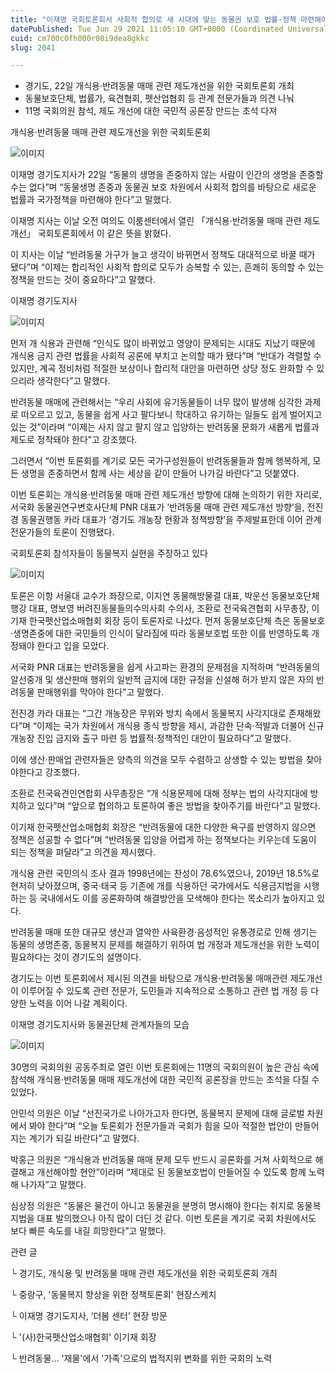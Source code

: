 ```yaml
---
title: "이재명 국회토론회서 사회적 합의로 새 시대에 맞는 동물권 보호 법률·정책 마련해야"
datePublished: Tue Jun 29 2021 11:05:10 GMT+0000 (Coordinated Universal Time)
cuid: cm700c0fh000r08i9dea8gkkc
slug: 2041

---
```



- 경기도, 22일 개식용·반려동물 매매 관련 제도개선을 위한 국회토론회 개최
- 동물보호단체, 법률가, 육견협회, 펫산업협회 등 관계 전문가들과 의견 나눠
- 11명 국회의원 참석, 제도 개선에 대한 국민적 공론장 만드는 초석 다져

개식용·반려동물 매매 관련 제도개선을 위한 국회토론회

![이미지](https://cdn.hashnode.com/res/hashnode/image/upload/v1739249637859/0daf4382-2211-4775-aa60-80db3808bcf0.jpeg)

이재명 경기도지사가 22일 “동물의 생명을 존중하지 않는 사람이 인간의 생명을 존중할 수는 없다”며 “동물생명 존중과 동물권 보호 차원에서 사회적 합의를 바탕으로 새로운 법률과 국가정책을 마련해야 한다”고 말했다.

이재명 지사는 이날 오전 여의도 이룸센터에서 열린 「개식용·반려동물 매매 관련 제도개선」 국회토론회에서 이 같은 뜻을 밝혔다.

이 지사는 이날 “반려동물 가구가 늘고 생각이 바뀌면서 정책도 대대적으로 바꿀 때가 됐다”며 “이제는 합리적인 사회적 합의로 모두가 승복할 수 있는, 흔쾌히 동의할 수 있는 정책을 만드는 것이 중요하다”고 말했다.

이재명 경기도지사

![이미지](https://cdn.hashnode.com/res/hashnode/image/upload/v1739249640195/b9641cb1-0add-482b-bfc6-ddfd677c4cb3.jpeg)

먼저 개 식용과 관련해 “인식도 많이 바뀌었고 영양이 문제되는 시대도 지났기 때문에 개식용 금지 관련 법률을 사회적 공론에 부치고 논의할 때가 됐다”며 “반대가 격렬할 수 있지만, 계곡 정비처럼 적절한 보상이나 합리적 대안을 마련하면 상당 정도 완화할 수 있으리라 생각한다”고 말했다.

반려동물 매매에 관련해서는 “우리 사회에 유기동물들이 너무 많이 발생해 심각한 과제로 떠오르고 있고, 동물을 쉽게 사고 팔다보니 학대하고 유기하는 일들도 쉽게 벌어지고 있는 것”이라며 “이제는 사지 않고 팔지 않고 입양하는 반려동물 문화가 새롭게 법률과 제도로 정착돼야 한다”고 강조했다.

그러면서 “이번 토론회를 계기로 모든 국가구성원들이 반려동물들과 함께 행복하게, 모든 생명을 존중하면서 함께 사는 세상을 같이 만들어 나가길 바란다”고 덧붙였다.

이번 토론회는 개식용·반려동물 매매 관련 제도개선 방향에 대해 논의하기 위한 자리로, 서국화 동물권연구변호사단체 PNR 대표가 ‘반려동물 매매 관련 제도개선 방향’을, 전진경 동물권행동 카라 대표가 ‘경기도 개농장 현황과 정책방향’을 주제발표한데 이어 관계 전문가들의 토론이 진행됐다.

국회토론회 참석자들이 동물복지 실현을 주장하고 있다

![이미지](https://cdn.hashnode.com/res/hashnode/image/upload/v1739249643077/29f46f9e-3653-4a04-9011-23567a16d032.jpeg)

토론은 이항 서울대 교수가 좌장으로, 이지연 동물해방물결 대표, 박운선 동물보호단체 행강 대표, 명보영 버려진동물들의수의사회 수의사, 조환로 전국육견협회 사무총장, 이기재 한국펫산업소매협회 회장 등이 토론자로 나섰다. 먼저 동물보호단체 측은 동물보호·생명존중에 대한 국민들의 인식이 달라짐에 따라 동물보호법 또한 이를 반영하도록 개정돼야 한다고 입을 모았다.

서국화 PNR 대표는 반려동물을 쉽게 사고파는 환경의 문제점을 지적하며 “반려동물의 알선중개 및 생산판매 행위의 일반적 금지에 대한 규정을 신설해 허가 받지 않은 자의 반려동물 판매행위를 막아야 한다”고 말했다.

전진경 카라 대표는 “그간 개농장은 무위와 방치 속에서 동물복지 사각지대로 존재해왔다”며 “이제는 국가 차원에서 개식용 종식 방향을 제시, 과감한 단속·적발과 더불어 신규 개농장 진입 금지와 출구 마련 등 법률적·정책적인 대안이 필요하다”고 말했다.

이에 생산·판매업 관련자들은 양측의 의견을 모두 수렴하고 상생할 수 있는 방법을 찾아야한다고 강조했다.

조환로 전국육견인연합회 사무총장은 “개 식용문제에 대해 정부는 법의 사각지대에 방치하고 있다”며 “앞으로 협의하고 토론하여 좋은 방법을 찾아주기를 바란다”고 말했다.

이기재 한국펫산업소매협회 회장은 “반려동물에 대한 다양한 욕구를 반영하지 않으면 정책은 성공할 수 없다”며 “반려동물 입양을 어렵게 하는 정책보다는 키우는데 도움이 되는 정책을 펴달라”고 의견을 제시했다.

개식용 관련 국민의식 조사 결과 1998년에는 찬성이 78.6%였으나, 2019년 18.5%로 현저히 낮아졌으며, 중국·태국 등 기존에 개를 식용하던 국가에서도 식용금지법을 시행하는 등 국내에서도 이를 공론화하여 해결방안을 모색해야 한다는 목소리가 높아지고 있다.

반려동물 매매 또한 대규모 생산과 열악한 사육환경·음성적인 유통경로로 인해 생기는 동물의 생명존중, 동물복지 문제를 해결하기 위하여 법 개정과 제도개선을 위한 노력이 필요하다는 것이 경기도의 설명이다.

경기도는 이번 토론회에서 제시된 의견을 바탕으로 개식용·반려동물 매매관련 제도개선이 이루어질 수 있도록 관련 전문가, 도민들과 지속적으로 소통하고 관련 법 개정 등 다양한 노력을 이어 나갈 계획이다.

이재명 경기도지사와 동물권단체 관계자들의 모습

![이미지](https://cdn.hashnode.com/res/hashnode/image/upload/v1739249645336/98ff5a16-1ede-4158-aedf-5cace602f5c7.jpeg)

30명의 국회의원 공동주최로 열린 이번 토론회에는 11명의 국회의원이 높은 관심 속에 참석해 개식용·반려동물 매매 제도개선에 대한 국민적 공론장을 만드는 초석을 다질 수 있었다.

안민석 의원은 이날 “선진국가로 나아가고자 한다면, 동물복지 문제에 대해 글로벌 차원에서 봐야 한다”며 “오늘 토론회가 전문가들과 국회가 힘을 모아 적절한 법안이 만들어지는 계기가 되길 바란다”고 말했다.

박홍근 의원은 “개식용과 반려동물 매매 문제 모두 반드시 공론화를 거쳐 사회적으로 해결해고 개선해야할 현안”이라며 “제대로 된 동물보호법이 만들어질 수 있도록 함께 노력해 나가자”고 말했다.

심상정 의원은 “동물은 물건이 아니고 동물권을 분명히 명시해야 한다는 취지로 동물복지법을 대표 발의했으나 아직 많이 더딘 것 같다. 이번 토론을 계기로 국회 차원에서도 보다 빠른 속도를 내길 희망한다”고 말했다.

관련 글

└ 경기도, 개식용 및 반려동물 매매 관련 제도개선을 위한 국회토론회 개최

└ 중랑구, '동물복지 향상을 위한 정책토론회' 현장스케치

└ 이재명 경기도지사, ‘더봄 센터’ 현장 방문

└ '(사)한국펫산업소매협회' 이기재 회장

└ 반려동물... '재물'에서 '가족'으로의 법적지위 변화를 위한 국회의 노력